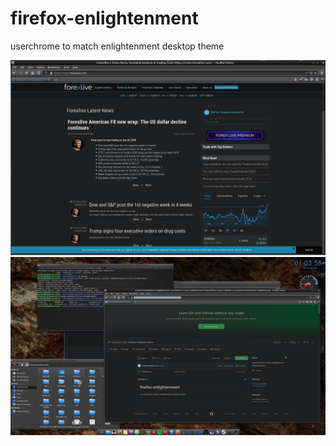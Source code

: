 # firefox-enlightenment
userchrome to match enlightenment desktop theme

![Image Screenshot](https://github.com/matthewmx86/firefox-enlightenment/blob/master/screenshots/screenshot1.png)
![Image Screenshot](https://github.com/matthewmx86/firefox-enlightenment/blob/master/screenshots/screenshot.png)

